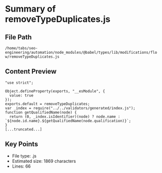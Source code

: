 # Summary of removeTypeDuplicates.js
  
## File Path
`/home/tabs/seo-engineering/automation/node_modules/@babel/types/lib/modifications/flow/removeTypeDuplicates.js`

## Content Preview
```
"use strict";

Object.defineProperty(exports, "__esModule", {
  value: true
});
exports.default = removeTypeDuplicates;
var _index = require("../../validators/generated/index.js");
function getQualifiedName(node) {
  return (0, _index.isIdentifier)(node) ? node.name : `${node.id.name}.${getQualifiedName(node.qualification)}`;
}
[...truncated...]
```

## Key Points
- File type: .js
- Estimated size: 1869 characters
- Lines: 66
